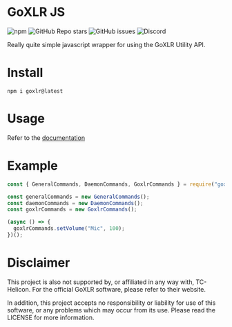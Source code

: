 # GoXLR JS

![npm](https://img.shields.io/npm/v/goxlr?label=version)
![GitHub Repo stars](https://img.shields.io/github/stars/teddybrine/goxlr)
![GitHub issues](https://img.shields.io/github/issues/teddybrine/goxlr)
![Discord](https://img.shields.io/discord/1124010710138106017?logo=discord&logoColor=5865F2&label=Discord&color=5865F2)

Really quite simple javascript wrapper for using the GoXLR Utility API.

# Install

`npm i goxlr@latest`

# Usage

Refer to the [documentation](https://github.com/teddybrine/goxlr-js/wiki)

# Example

```js
const { GeneralCommands, DaemonCommands, GoxlrCommands } = require("goxlr");

const generalCommands = new GeneralCommands();
const daemonCommands = new DaemonCommands();
const goxlrCommands = new GoxlrCommands();

(async () => {
  goxlrCommands.setVolume("Mic", 100);
})();
```

# Disclaimer

This project is also not supported by, or affiliated in any way with, TC-Helicon. For the official GoXLR software, please refer to their website.

In addition, this project accepts no responsibility or liability for use of this software, or any problems which may occur from its use. Please read the LICENSE for more information.
